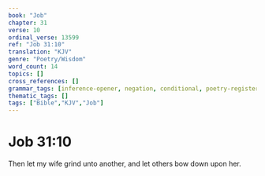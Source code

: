 ```yaml
---
book: "Job"
chapter: 31
verse: 10
ordinal_verse: 13599
ref: "Job 31:10"
translation: "KJV"
genre: "Poetry/Wisdom"
word_count: 14
topics: []
cross_references: []
grammar_tags: [inference-opener, negation, conditional, poetry-register]
thematic_tags: []
tags: ["Bible","KJV","Job"]
---
```


# Job 31:10

Then let my wife grind unto another, and let others bow down upon her.
